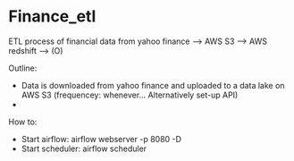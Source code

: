 # Finance_etl
ETL process of financial data from yahoo finance --> AWS S3 --> AWS redshift --> (O)

Outline:
- Data is downloaded from yahoo finance and uploaded to a data lake on AWS S3 (frequencey: whenever... Alternatively set-up API)
- 


How to:
- Start airflow: airflow webserver -p 8080 -D
- Start scheduler: airflow scheduler